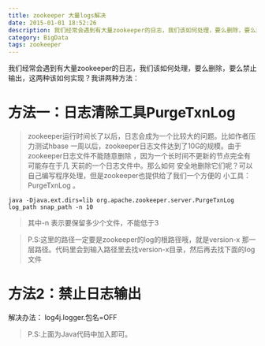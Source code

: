 ```yaml
---
title: zookeeper 大量logs解决
date: 2015-01-01 18:52:26
description: 我们经常会遇到有大量zookeeper的日志，我们该如何处理，要么删除，要么禁止输出，这两种该如何实现？
category: BigData
tags: zookeeper
---
```


我们经常会遇到有大量zookeeper的日志，我们该如何处理，要么删除，要么禁止输出，这两种该如何实现？我讲两种方法：

# 方法一：日志清除工具PurgeTxnLog 

>zookeeper运行时间长了以后，日志会成为一个比较大的问题。比如作者压力测试hbase 
>一周以后，zookeeper日志文件达到了10G的规模。由于zookeeper日志文件不能随意删除
>，因为一个长时间不更新的节点完全有可能存在于几 天前的一个日志文件中。那么如何
>安全地删除它们呢？可以自己编写程序处理，但是zookeeper也提供给了我们一个方便的
>小工具：PurgeTxnLog 。
 
`java -Djava.ext.dirs=lib org.apache.zookeeper.server.PurgeTxnLog log_path snap_path -n 10`

>其中-n 表示要保留多少个文件，不能低于3

>P.S:这里的路径一定要是zookeeper的log的根路径哦，就是version-x
>那一层路径。代码里会到输入路径里去找version-x目录，然后再去找下面的log文件


# 方法2：禁止日志输出

解决办法：
    log4j.logger.包名=OFF

>P.S:上面为Java代码中加入即可。


